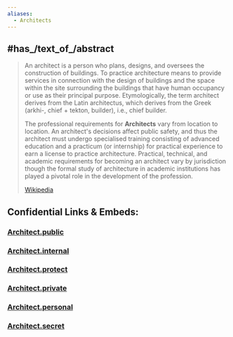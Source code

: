```yaml
---
aliases:
  - Architects
---
```


## #has_/text_of_/abstract 

> An architect is a person who plans, designs, and oversees the construction of buildings. To practice architecture means to provide services in connection with the design of buildings and the space within the site surrounding the buildings that have human occupancy or use as their principal purpose. Etymologically, the term architect derives from the Latin architectus, which derives from the Greek (arkhi-, chief + tekton, builder), i.e., chief builder.
>
> The professional requirements for **Architects** vary from location to location. An architect's decisions affect public safety, and thus the architect must undergo specialised training consisting of advanced education and a practicum (or internship) for practical experience to earn a license to practice architecture. Practical, technical, and academic requirements for becoming an architect vary by jurisdiction though the formal study of architecture in academic institutions has played a pivotal role in the development of the profession.
>
> [Wikipedia](https://en.wikipedia.org/wiki/Architect) 




## Confidential Links & Embeds: 

### [Architect.public](/_public\bio\People/Architect.public.md) 

### [Architect.internal](/_internal\bio\People/Architect.internal.md) 

### [Architect.protect](/_protect\bio\People/Architect.protect.md) 

### [Architect.private](/_private\bio\People/Architect.private.md) 

### [Architect.personal](/_personal\bio\People/Architect.personal.md) 

### [Architect.secret](/_secret\bio\People/Architect.secret.md)

